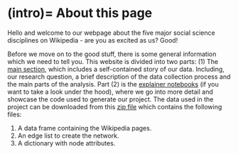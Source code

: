 (intro)=
About this page
==============

Hello and welcome to our webpage about the five major social science disciplines on Wikipedia - are you as excited as us? Good!

Before we move on to the good stuff, there is some general information which we need to tell you. 
This website is divided into two parts: (1) The [main section](main), which includes a self-contained story of our data. Including, our research question, a brief description of the data collection process and the main parts of the analysis. Part (2) is the [explainer notebooks](explainer) (if you want to take a look under the hood), where we go into more detail and showcase the code used to generate our project. The data used in the project can be downloaded from this [zip file](https://drive.google.com/file/d/1ChfKERqmc41asg1dbKisEl3jMdNwxFPP/view?usp=sharing) which contains the following files:

1. A data frame containing the Wikipedia pages.
2. An edge list to create the network. 
3. A dictionary with node attributes.
